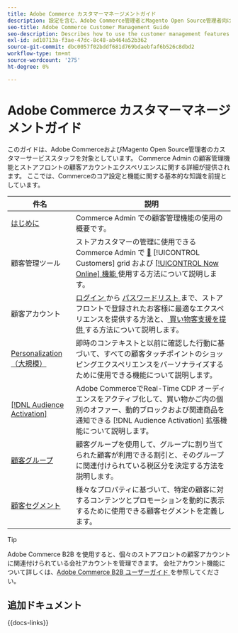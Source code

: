 ```yaml
---
title: Adobe Commerce カスタマーマネージメントガイド
description: 設定を含む、Adobe Commerce管理者とMagento Open Source管理者向けの顧客アカウントとセグメントに関する包括的な情報です。
seo-title: Adobe Commerce Customer Management Guide
seo-description: Describes how to use the customer management features in Adobe Commerce or Magento Open Source.
exl-id: ad10713a-f3ae-47dc-8c48-ab464a52b362
source-git-commit: dbc0057f02bddf681d769bdaebfaf6b526c8dbd2
workflow-type: tm+mt
source-wordcount: '275'
ht-degree: 0%

---
```



# Adobe Commerce カスタマーマネージメントガイド

このガイドは、Adobe CommerceおよびMagento Open Source管理者のカスタマーサービススタッフを対象としています。 Commerce Admin の顧客管理機能とストアフロントの顧客アカウントエクスペリエンスに関する詳細が提供されます。 ここでは、Commerceのコア設定と機能に関する基本的な知識を前提としています。

| 件名 | 説明 |
| ------- | ----------- |
| [ はじめに ](customers-introduction.md) | Commerce Admin での顧客管理機能の使用の概要です。 |
| 顧客管理ツール | ストアカスタマーの管理に使用できるCommerce Admin で [&#128279;](customers-all.md) [!UICONTROL Customers] grid および [[!UICONTROL Now Online] 機能 ](now-online.md) 使用する方法について説明します。 |
| 顧客アカウント | [ ログイン ](login-landing-page.md) から [ パスワードリスト ](password-reset.md) まで、ストアフロントで登録されたお客様に最適なエクスペリエンスを提供する方法と、[ 買い物客支援を提供 ](login-as-customer.md) する方法について説明します。 |
| [Personalization（大規模） ](personalize-scale.md) | 即時のコンテキストと以前に確認した行動に基づいて、すべての顧客タッチポイントのショッピングエクスペリエンスをパーソナライズするために使用できる機能について説明します。 |
| [[!DNL Audience Activation]](audience-activation.md) | Adobe CommerceでReal-Time CDP オーディエンスをアクティブ化して、買い物かご内の個別のオファー、動的ブロックおよび関連商品を通知できる [!DNL Audience Activation] 拡張機能について説明します。 |
| [ 顧客グループ ](customer-groups.md) | 顧客グループを使用して、グループに割り当てられた顧客が利用できる割引と、そのグループに関連付けられている税区分を決定する方法を説明します。 |
| [ 顧客セグメント ](customer-segments.md) | 様々なプロパティに基づいて、特定の顧客に対するコンテンツとプロモーションを動的に表示するために使用できる顧客セグメントを定義します。 |

>[!TIP]
>
>Adobe Commerce B2B を使用すると、個々のストアフロントの顧客アカウントに関連付けられている会社アカウントを管理できます。 会社アカウント機能について詳しくは、[Adobe Commerce B2B ユーザーガイド ](../b2b/account-companies.md) を参照してください。

## 追加ドキュメント

{{docs-links}}

